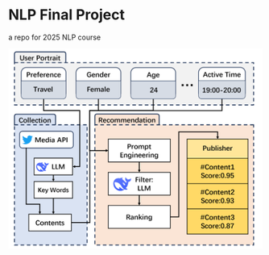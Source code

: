 # NLP Final Project
 a repo for 2025 NLP course
 
![image](https://github.com/towyz/NLP-Final-Project/blob/main/static/main.png)
